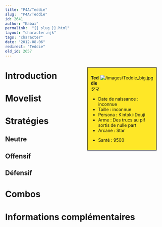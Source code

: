 ```yaml
---
title: "P4A/Teddie"
slug:  "P4A/Teddie"
id: 2641
author: "Kabai"
permalink:  "{{ slug }}.html"
layout: "character.njk"
tags: "character"
date: "2012-08-06"
redirect: "Teddie"
old_id: 2657
---
```


<div style="float:right; border: 1px black solid; background-color: #FEE727; width: 40%; margin:15px; padding:10px">
<div style="float:right">

![](/images/Teddie_big.jpg "/images/Teddie_big.jpg")

</div>
<div>

**Teddie**  
**クマ**  
  

- Date de naissance : inconnue
- Taille : inconnue
- Persona : Kintoki-Douji
- Arme : Des trucs au pif sortis de nulle part
- Arcane : Star

<!-- -->

- Santé : 9500

</div>
</div>

# Introduction

# Movelist

# Stratégies

## Neutre

## Offensif

## Défensif

# Combos

# Informations complémentaires
